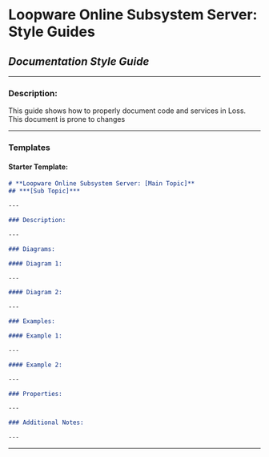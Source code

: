 # **Loopware Online Subsystem Server: Style Guides**
## ***Documentation Style Guide***

---

### Description:
This guide shows how to properly document code and services in Loss. This document is prone to changes

---

### Templates

#### Starter Template:

```markdown
# **Loopware Online Subsystem Server: [Main Topic]**
## ***[Sub Topic]***

---

### Description:

---

### Diagrams:

#### Diagram 1:

---

#### Diagram 2:

---

### Examples:

#### Example 1:

---

#### Example 2:

---

### Properties:

---

### Additional Notes:

---
```

---